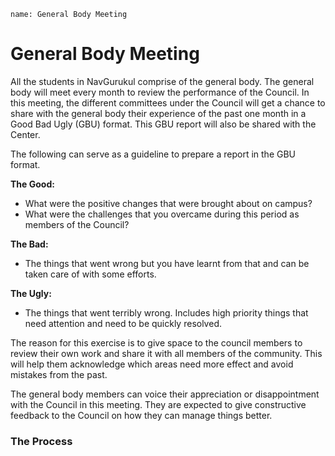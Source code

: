 ```ngMeta
name: General Body Meeting
```

# General Body Meeting

All the students in NavGurukul comprise of the general body. The general body will meet every month to review the performance of the Council. In this meeting, the different committees under the Council will get a chance to share with the general body their experience of the past one month in a Good Bad Ugly (GBU) format. This GBU report will also be shared with the Center.

The following can serve as a guideline to prepare a report in the GBU format. 


**The Good:** 
- What were the positive changes that were brought about on campus? 
- What were the challenges that you overcame during this period as members of the Council? 

**The Bad:**
- The things that went wrong but you have learnt from that and can be taken care of with some efforts.

**The Ugly:**
- The things that went terribly wrong. Includes high priority things that need attention and need to be quickly resolved.

The reason for this exercise is to give space to the council members to review their own work and share it with all members of the community. This will help them acknowledge which areas need more effect and avoid mistakes from the past. 

The general body members can voice their appreciation or disappointment with the Council in this meeting. They are expected to give constructive feedback to the Council on how they can manage things better. 


### The Process


